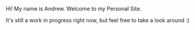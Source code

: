 Hi! My name is Andrew. Welcome to my Personal Site.

It's still a work in progress right now, but feel free to take a look around :)
